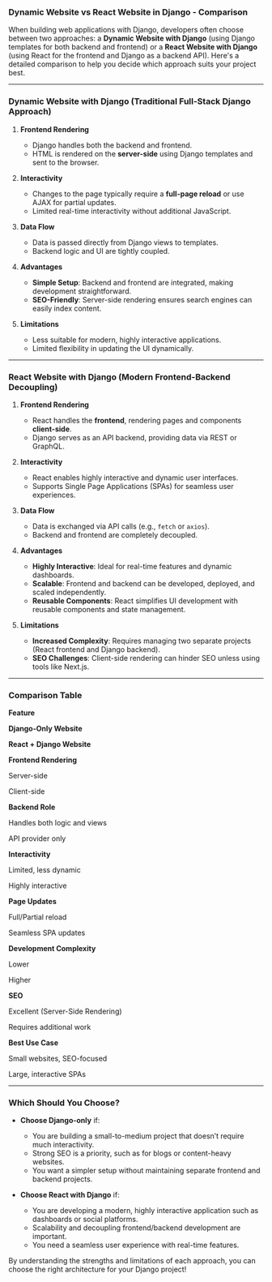 ### **Dynamic Website vs React Website in Django - Comparison**

When building web applications with Django, developers often choose between two approaches: a **Dynamic Website with Django** (using Django templates for both backend and frontend) or a **React Website with Django** (using React for the frontend and Django as a backend API). Here's a detailed comparison to help you decide which approach suits your project best.

----------

### **Dynamic Website with Django (Traditional Full-Stack Django Approach)**

1.  **Frontend Rendering**
    
    -   Django handles both the backend and frontend.
    -   HTML is rendered on the **server-side** using Django templates and sent to the browser.
2.  **Interactivity**
    
    -   Changes to the page typically require a **full-page reload** or use AJAX for partial updates.
    -   Limited real-time interactivity without additional JavaScript.
3.  **Data Flow**
    
    -   Data is passed directly from Django views to templates.
    -   Backend logic and UI are tightly coupled.
4.  **Advantages**
    
    -   **Simple Setup**: Backend and frontend are integrated, making development straightforward.
    -   **SEO-Friendly**: Server-side rendering ensures search engines can easily index content.
5.  **Limitations**
    
    -   Less suitable for modern, highly interactive applications.
    -   Limited flexibility in updating the UI dynamically.

----------

### **React Website with Django (Modern Frontend-Backend Decoupling)**

1.  **Frontend Rendering**
    
    -   React handles the **frontend**, rendering pages and components **client-side**.
    -   Django serves as an API backend, providing data via REST or GraphQL.
2.  **Interactivity**
    
    -   React enables highly interactive and dynamic user interfaces.
    -   Supports Single Page Applications (SPAs) for seamless user experiences.
3.  **Data Flow**
    
    -   Data is exchanged via API calls (e.g., `fetch` or `axios`).
    -   Backend and frontend are completely decoupled.
4.  **Advantages**
    
    -   **Highly Interactive**: Ideal for real-time features and dynamic dashboards.
    -   **Scalable**: Frontend and backend can be developed, deployed, and scaled independently.
    -   **Reusable Components**: React simplifies UI development with reusable components and state management.
5.  **Limitations**
    
    -   **Increased Complexity**: Requires managing two separate projects (React frontend and Django backend).
    -   **SEO Challenges**: Client-side rendering can hinder SEO unless using tools like Next.js.

----------

### **Comparison Table**

**Feature**

**Django-Only Website**

**React + Django Website**

**Frontend Rendering**

Server-side

Client-side

**Backend Role**

Handles both logic and views

API provider only

**Interactivity**

Limited, less dynamic

Highly interactive

**Page Updates**

Full/Partial reload

Seamless SPA updates

**Development Complexity**

Lower

Higher

**SEO**

Excellent (Server-Side Rendering)

Requires additional work

**Best Use Case**

Small websites, SEO-focused

Large, interactive SPAs

----------

### **Which Should You Choose?**

-   **Choose Django-only** if:
    
    -   You are building a small-to-medium project that doesn’t require much interactivity.
    -   Strong SEO is a priority, such as for blogs or content-heavy websites.
    -   You want a simpler setup without maintaining separate frontend and backend projects.
-   **Choose React with Django** if:
    
    -   You are developing a modern, highly interactive application such as dashboards or social platforms.
    -   Scalability and decoupling frontend/backend development are important.
    -   You need a seamless user experience with real-time features.

By understanding the strengths and limitations of each approach, you can choose the right architecture for your Django project!
